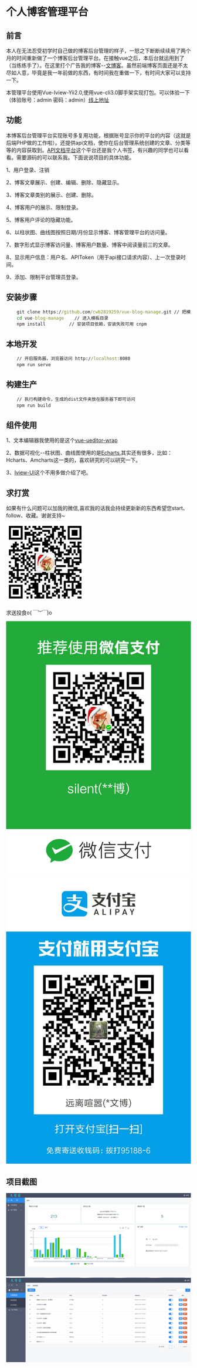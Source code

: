 # 个人博客管理平台 #

## 前言 ##
本人在无法忍受初学时自己做的博客后台管理的样子，一怒之下断断续续用了两个月的时间重新做了一个博客后台管理平台。在接触vue之后，本后台就运用到了（当练练手了）。在这里打个广告我的博客--[文博客](https://cwb763.com)。虽然前端博客页面还是不太尽如人意，毕竟是我一年前做的东西，有时间我在重做一下，有时间大家可以支持一下。

本管理平台使用Vue-Iview-Yii2.0,使用vue-cli3.0脚手架实现打包。可以体验一下（体验账号：admin 密码：admin）[线上地址](http://blog_admin.cwb763.com)

## 功能 ##
本博客后台管理平台实现账号多复用功能，根据账号显示你的平台的内容（这就是后端PHP做的工作啦）。还提供api文档，使你在后台管理系统创建的文章、分类等等的内容获取到。[API文档平台](http://api.cwb763.com)这个平台还是我个人书签，有兴趣的同学也可以看看。需要源码的可以联系我。下面说说项目的具体功能。

1、用户登录、注销

2、博客文章展示、创建、编辑、删除、隐藏显示。

3、博客文章类别的展示、创建、删除。

4、博客用户的展示、限制登录。

5、博客用户评论的隐藏功能。

6、以柱状图、曲线图按照日期/月份显示博客、博客管理平台的访问量。

7、数字形式显示博客访问量、博客用户数量、博客中阅读量前三的文章。

8、显示用户信息：用户名、APIToken（用于api接口请求内容）、上一次登录时间。

9、添加、限制平台管理员登录。

## 安装步骤 ##
```cmd
	git clone https://github.com/cwb2819259/vue-blog-manage.git // 把模板下载到本地
	cd vue-blog-manage    // 进入模板目录
	npm install         // 安装项目依赖，安装失败可用 cnpm
```

## 本地开发 ##
```cmd
	// 开启服务器，浏览器访问 http://localhost:8080
	npm run serve
```
## 构建生产 ##
```cmd
	// 执行构建命令，生成的dist文件夹放在服务器下即可访问
	npm run build
```

## 组件使用 ##
1、文本编辑器我使用的是这个[vue-ueditor-wrap](https://github.com/HaoChuan9421/vue-ueditor-wrap)

2、数据可视化--柱状图、曲线图使用的是[Echarts](https://www.echartsjs.com/index.html),其实还有很多，比如：Hcharts、Amcharts这一类的，喜欢研究的可以研究一下。

3、[Iview-UI](https://www.iviewui.com/)这个不用多做介绍了吧。

## 求打赏 ##
如果有什么问题可以加我的微信,喜欢我的话我会持续更新新的东西希望您start、follow、收藏。谢谢支持~

![微信号](https://github.com/cwb2819259/vue-blog-manage/blob/master/png/weixin.png)

求送投食o(*￣︶￣*)o

![微信](https://github.com/cwb2819259/vue-blog-manage/blob/master/png/wchart.jpg)
![支付宝](https://github.com/cwb2819259/vue-blog-manage/blob/master/png/ali.jpg)

## 项目截图 ##
![Image text](https://github.com/cwb2819259/vue-blog-manage/blob/master/png/item1.png)
![Image text](https://github.com/cwb2819259/vue-blog-manage/blob/master/png/item2.png)
